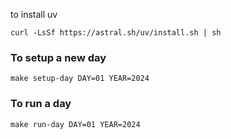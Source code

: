 to install uv
```
curl -LsSf https://astral.sh/uv/install.sh | sh
```

### To setup a new day
```
make setup-day DAY=01 YEAR=2024
```

### To run a day
```
make run-day DAY=01 YEAR=2024
```